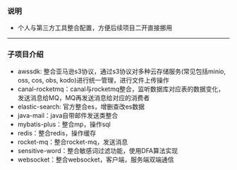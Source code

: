 ### 说明
+ 个人与第三方工具整合配置，方便后续项目二开直接挪用

---

### 子项目介绍
+ awssdk: 整合亚马逊s3协议，通过s3协议对多种云存储服务(常见包括minio, oss, cos, obs, kodo)进行统一管理，进行文件上传操作
+ canal-rocketmq：canal与rocketmq整合，监听数据库对应表的数据变化，发送消息给MQ，MQ再发送消息给对应的消费者
+ elastic-search: 官方整合es，增删查改es数据
+ java-mail：java自带邮件发送类整合
+ mybatis-plus：整合mp，操作sql
+ redis：整合redis，操作缓存
+ rocket-mq：整合rocket-mq，发送消息
+ sensitive-word：整合敏感词过滤功能，使用DFA算法实现
+ websocket：整合websocket，客户端，服务端双端通信